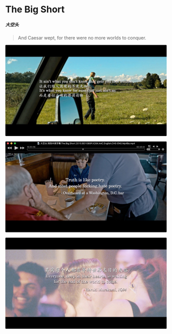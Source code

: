 # The Big Short

##### 大空头

> And Caesar wept, for there were no more worlds to conquer.

![](The_Big_Short_3.jpg)

![](The_Big_Short_1.jpg)

![](The_Big_Short_2.jpg)